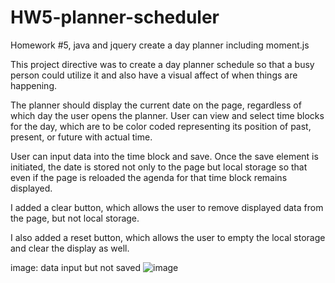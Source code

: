 # HW5-planner-scheduler

Homework #5, java and jquery create a day planner including moment.js

This project directive was to create a day planner schedule so that a busy person could utilize it and also have a visual affect of when things are happening.

The planner should display the current date on the page, regardless of which day the user opens the planner. User can view and select time blocks for the day, which are to be color coded representing its position of past, present, or future with actual time.

User can input data into the time block and save. Once the save element is initiated, the date is stored not only to the page but local storage so that even if the page is reloaded the agenda for that time block remains displayed.

I added a clear button, which allows the user to remove displayed data from the page, but not local storage.

I also added a reset button, which allows the user to empty the local storage and clear the display as well.

image: data input but not saved ![image](https://user-images.githubusercontent.com/64560630/85141787-52b6f200-b215-11ea-9ec8-62f22201ceb2.png)
